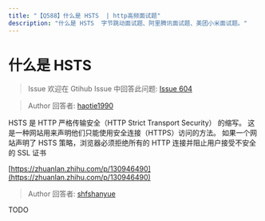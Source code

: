 ```yaml
---
title: "【Q588】什么是 HSTS  | http高频面试题"
description: "什么是 HSTS  字节跳动面试题、阿里腾讯面试题、美团小米面试题。"
---
```


# 什么是 HSTS

> Issue
> 欢迎在 Gtihub Issue 中回答此问题: [Issue 604](https://github.com/shfshanyue/Daily-Question/issues/604)

> Author
> 回答者: [haotie1990](https://github.com/haotie1990)

HSTS 是 HTTP 严格传输安全（HTTP Strict Transport Security） 的缩写。 这是一种网站用来声明他们只能使用安全连接（HTTPS）访问的方法。 如果一个网站声明了 HSTS 策略，浏览器必须拒绝所有的 HTTP 连接并阻止用户接受不安全的 SSL 证书

[https://zhuanlan.zhihu.com/p/130946490](https://zhuanlan.zhihu.com/p/130946490)

> Author
> 回答者: [shfshanyue](https://github.com/shfshanyue)

TODO
